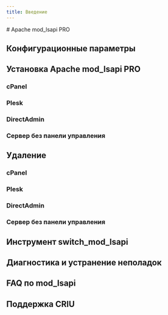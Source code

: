 ```yaml
---
title: Введение
---
```

<gtranslate-io>
# Apache mod_lsapi PRO

## Конфигурационные параметры

## Установка Apache mod_lsapi PRO

### cPanel

### Plesk

### DirectAdmin

### Сервер без панели управления

## Удаление

### cPanel

### Plesk

### DirectAdmin

### Сервер без панели управления

## Инструмент switch_mod_lsapi

## Диагностика и устранение неполадок

## FAQ по mod_lsapi

## Поддержка CRIU
</gtranslate-io>
